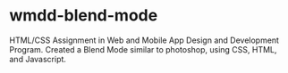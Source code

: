 # wmdd-blend-mode
HTML/CSS Assignment in Web and Mobile App Design and Development Program. Created a Blend Mode similar to photoshop, using CSS, HTML, and Javascript.
